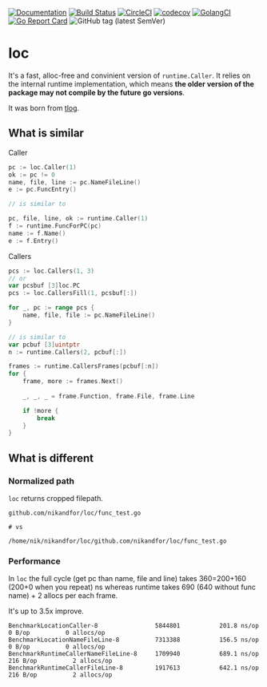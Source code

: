 [![Documentation](https://pkg.go.dev/badge/github.com/nikandfor/loc)](https://pkg.go.dev/github.com/nikandfor/loc?tab=doc)
[![Build Status](https://travis-ci.com/nikandfor/loc.svg?branch=master)](https://travis-ci.com/nikandfor/loc)
[![CircleCI](https://circleci.com/gh/nikandfor/loc.svg?style=svg)](https://circleci.com/gh/nikandfor/loc)
[![codecov](https://codecov.io/gh/nikandfor/loc/tags/latest/graph/badge.svg)](https://codecov.io/gh/nikandfor/loc)
[![GolangCI](https://golangci.com/badges/github.com/nikandfor/loc.svg)](https://golangci.com/r/github.com/nikandfor/loc)
[![Go Report Card](https://goreportcard.com/badge/github.com/nikandfor/loc)](https://goreportcard.com/report/github.com/nikandfor/loc)
![GitHub tag (latest SemVer)](https://img.shields.io/github/v/tag/nikandfor/loc?sort=semver)

# loc

It's a fast, alloc-free and convinient version of `runtime.Caller`. It relies on the internal runtime implementation, which means **the older version of the package may not compile by the future go versions**.

It was born from [tlog](https://github.com/nikandfor/tlog).

## What is similar

Caller

```go
pc := loc.Caller(1)
ok := pc != 0
name, file, line := pc.NameFileLine()
e := pc.FuncEntry()

// is similar to

pc, file, line, ok := runtime.Caller(1) 
f := runtime.FuncForPC(pc)
name := f.Name()
e := f.Entry()
```

Callers

```go
pcs := loc.Callers(1, 3)
// or
var pcsbuf [3]loc.PC
pcs := loc.CallersFill(1, pcsbuf[:])

for _, pc := range pcs {
    name, file, file := pc.NameFileLine()
}

// is similar to
var pcbuf [3]uintptr
n := runtime.Callers(2, pcbuf[:])

frames := runtime.CallersFrames(pcbuf[:n])
for {
    frame, more := frames.Next()
    
    _, _, _ = frame.Function, frame.File, frame.Line

    if !more {
        break
    }
}
```

## What is different

### Normalized path

`loc` returns cropped filepath.
```
github.com/nikandfor/loc/func_test.go

# vs

/home/nik/nikandfor/loc/github.com/nikandfor/loc/func_test.go
```

### Performance

In `loc` the full cycle (get pc than name, file and line) takes 360=200+160 (200+0 when you repeat) ns whereas runtime takes 690 (640 without func name) + 2 allocs per each frame.

It's up to 3.5x improve.

```
BenchmarkLocationCaller-8              	 5844801	       201.8 ns/op	       0 B/op	       0 allocs/op
BenchmarkLocationNameFileLine-8        	 7313388	       156.5 ns/op	       0 B/op	       0 allocs/op
BenchmarkRuntimeCallerNameFileLine-8   	 1709940	       689.1 ns/op	     216 B/op	       2 allocs/op
BenchmarkRuntimeCallerFileLine-8       	 1917613	       642.1 ns/op	     216 B/op	       2 allocs/op
```
